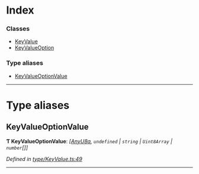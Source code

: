 

# Index

### Classes

* [KeyValue](../classes/_type_keyvalue_.keyvalue.md)
* [KeyValueOption](../classes/_type_keyvalue_.keyvalueoption.md)

### Type aliases

* [KeyValueOptionValue](_type_keyvalue_.md#keyvalueoptionvalue)

---

# Type aliases

<a id="keyvalueoptionvalue"></a>

##  KeyValueOptionValue

**Ƭ KeyValueOptionValue**: *[[AnyU8a](_types_.md#anyu8a), `undefined` \| `string` \| `Uint8Array` \| `number`[]]*

*Defined in [type/KeyValue.ts:49](https://github.com/polkadot-js/api/blob/c085d01/packages/types/src/type/KeyValue.ts#L49)*

___

